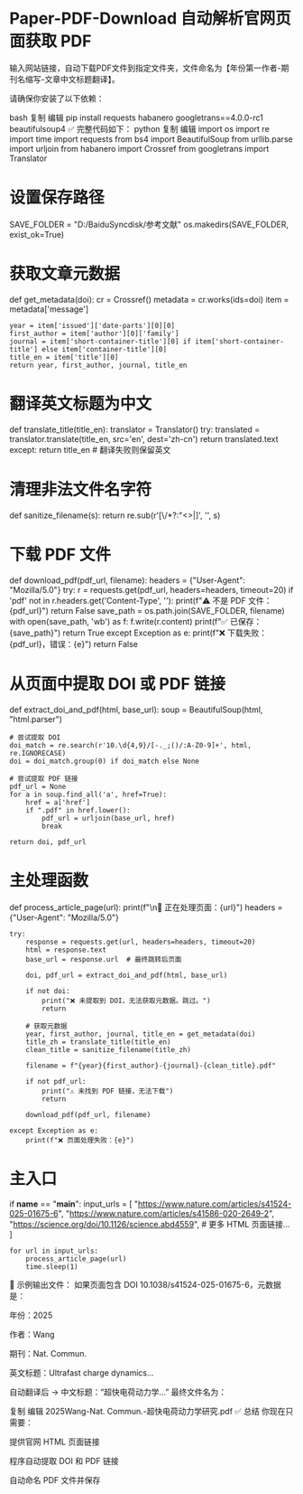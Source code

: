 # Paper-PDF-Download 自动解析官网页面获取 PDF
输入网站链接，自动下载PDF文件到指定文件夹，文件命名为【年份第一作者-期刊名缩写-文章中文标题翻译】。

请确保你安装了以下依赖：

bash
复制
编辑
pip install requests habanero googletrans==4.0.0-rc1 beautifulsoup4
✅ 完整代码如下：
python
复制
编辑
import os
import re
import time
import requests
from bs4 import BeautifulSoup
from urllib.parse import urljoin
from habanero import Crossref
from googletrans import Translator

# 设置保存路径
SAVE_FOLDER = "D:/BaiduSyncdisk/参考文献"
os.makedirs(SAVE_FOLDER, exist_ok=True)

# 获取文章元数据
def get_metadata(doi):
    cr = Crossref()
    metadata = cr.works(ids=doi)
    item = metadata['message']

    year = item['issued']['date-parts'][0][0]
    first_author = item['author'][0]['family']
    journal = item['short-container-title'][0] if item['short-container-title'] else item['container-title'][0]
    title_en = item['title'][0]
    return year, first_author, journal, title_en

# 翻译英文标题为中文
def translate_title(title_en):
    translator = Translator()
    try:
        translated = translator.translate(title_en, src='en', dest='zh-cn')
        return translated.text
    except:
        return title_en  # 翻译失败则保留英文

# 清理非法文件名字符
def sanitize_filename(s):
    return re.sub(r'[\\/*?:"<>|]', '', s)

# 下载 PDF 文件
def download_pdf(pdf_url, filename):
    headers = {"User-Agent": "Mozilla/5.0"}
    try:
        r = requests.get(pdf_url, headers=headers, timeout=20)
        if 'pdf' not in r.headers.get('Content-Type', ''):
            print(f"⚠️ 不是 PDF 文件：{pdf_url}")
            return False
        save_path = os.path.join(SAVE_FOLDER, filename)
        with open(save_path, 'wb') as f:
            f.write(r.content)
        print(f"✅ 已保存：{save_path}")
        return True
    except Exception as e:
        print(f"❌ 下载失败：{pdf_url}，错误：{e}")
        return False

# 从页面中提取 DOI 或 PDF 链接
def extract_doi_and_pdf(html, base_url):
    soup = BeautifulSoup(html, "html.parser")

    # 尝试提取 DOI
    doi_match = re.search(r'10.\d{4,9}/[-._;()/:A-Z0-9]+', html, re.IGNORECASE)
    doi = doi_match.group(0) if doi_match else None

    # 尝试提取 PDF 链接
    pdf_url = None
    for a in soup.find_all('a', href=True):
        href = a['href']
        if ".pdf" in href.lower():
            pdf_url = urljoin(base_url, href)
            break

    return doi, pdf_url

# 主处理函数
def process_article_page(url):
    print(f"\n📘 正在处理页面：{url}")
    headers = {"User-Agent": "Mozilla/5.0"}

    try:
        response = requests.get(url, headers=headers, timeout=20)
        html = response.text
        base_url = response.url  # 最终跳转后页面

        doi, pdf_url = extract_doi_and_pdf(html, base_url)

        if not doi:
            print("❌ 未提取到 DOI，无法获取元数据。跳过。")
            return

        # 获取元数据
        year, first_author, journal, title_en = get_metadata(doi)
        title_zh = translate_title(title_en)
        clean_title = sanitize_filename(title_zh)

        filename = f"{year}{first_author}-{journal}-{clean_title}.pdf"

        if not pdf_url:
            print("⚠️ 未找到 PDF 链接，无法下载")
            return

        download_pdf(pdf_url, filename)

    except Exception as e:
        print(f"❌ 页面处理失败：{e}")

# 主入口
if __name__ == "__main__":
    input_urls = [
        "https://www.nature.com/articles/s41524-025-01675-6",
        "https://www.nature.com/articles/s41586-020-2649-2",
        "https://science.org/doi/10.1126/science.abd4559",
        # 更多 HTML 页面链接...
    ]

    for url in input_urls:
        process_article_page(url)
        time.sleep(1)
🧪 示例输出文件：
如果页面包含 DOI 10.1038/s41524-025-01675-6，元数据是：

年份：2025

作者：Wang

期刊：Nat. Commun.

英文标题：Ultrafast charge dynamics...

自动翻译后 → 中文标题：“超快电荷动力学...”
最终文件名为：

复制
编辑
2025Wang-Nat. Commun.-超快电荷动力学研究.pdf
✅ 总结
你现在只需要：

提供官网 HTML 页面链接

程序自动提取 DOI 和 PDF 链接

自动命名 PDF 文件并保存

